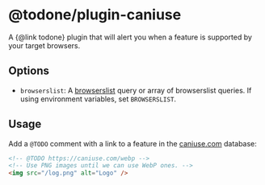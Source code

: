 # @todone/plugin-caniuse

A {@link todone} plugin that will alert you when a feature is supported by your target browsers.

## Options

- `browserslist`: A [browserslist](https://github.com/browserslist/browserslist#queries) query or array of browserslist queries. If using environment variables, set `BROWSERSLIST`.

## Usage

Add a `@TODO` comment with a link to a feature in the [caniuse.com](https://caniuse.com/) database:

```html
<!-- @TODO https://caniuse.com/webp -->
<!-- Use PNG images until we can use WebP ones. -->
<img src="/log.png" alt="Logo" />
```
